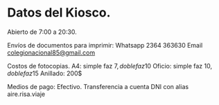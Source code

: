 # Datos del Kiosco.

Abierto de 7:00 a 20:30.

Envíos de documentos para imprimir:
Whatsapp 2364 363630
Email colegionacional85@gmail.com

Costos de fotocopias.
A4: simple faz 7$, doble faz 10$
Oficio: simple faz 10$, doble faz 15$
Anillado: 200$

Medios de pago:
Efectivo.
Transferencia a cuenta DNI con alias aire.risa.viaje
